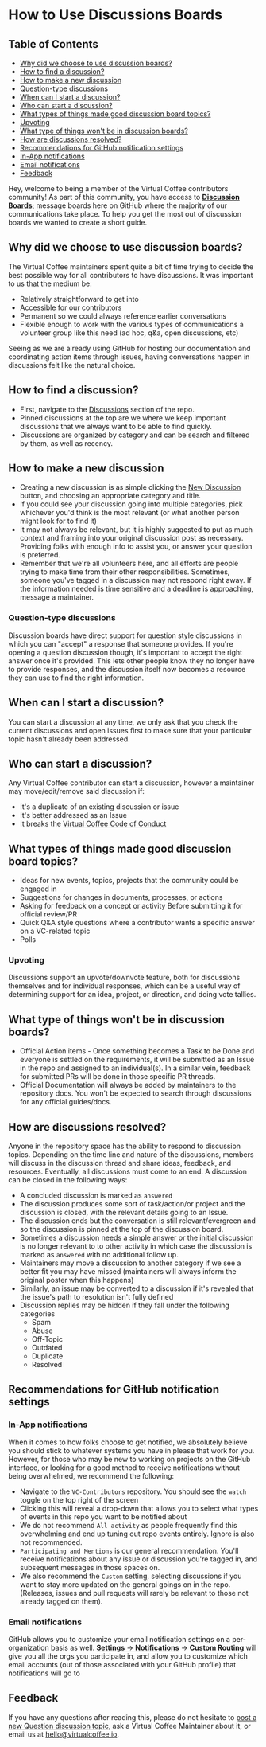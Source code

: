 # How to Use Discussions Boards

## Table of Contents

- [Why did we choose to use discussion boards?](#why-did-we-choose-to-use-discussion-boards)
- [How to find a discussion?](#how-to-find-a-discussion)
- [How to make a new discussion](#how-to-make-a-new-discussion)
- [Question-type discussions](#question-type-discussions)
- [When can I start a discussion?](#when-can-i-start-a-discussion)
- [Who can start a discussion?](#who-can-start-a-discussion)
- [What types of things made good discussion board topics?](#what-types-of-things-made-good-discussion-board-topics)
- [Upvoting](#upvoting)
- [What type of things won't be in discussion boards?](#what-type-of-things-wont-be-in-discussion-boards)
- [How are discussions resolved?](#how-are-discussions-resolved)
- [Recommendations for GitHub notification settings](#recommendations-for-github-notification-settings)
- [In-App notifications](#in-app-notifications)
- [Email notifications](#email-notifications)
- [Feedback](#feedback)


Hey, welcome to being a member of the Virtual Coffee contributors community! As part of this community, you have access to [**Discussion Boards**](https://github.com/Virtual-Coffee/VC-Contributors/discussions); message boards here on GitHub where the majority of our communications take place. To help you get the most out of discussion boards we wanted to create a short guide.

## Why did we choose to use discussion boards?

The Virtual Coffee maintainers spent quite a bit of time trying to decide the best possible way for all contributors to have discussions. It was important to us that the medium be:

- Relatively straightforward to get into
- Accessible for our contributors
- Permanent so we could always reference earlier conversations
- Flexible enough to work with the various types of communications a volunteer group like this need (ad hoc, q&a, open discussions, etc)

Seeing as we are already using GitHub for hosting our documentation and coordinating action items through issues, having conversations happen in discussions felt like the natural choice.

## How to find a discussion?

- First, navigate to the [Discussions](https://github.com/Virtual-Coffee/VC-Contributors/discussions) section of the repo.
- Pinned discussions at the top are we where we keep important discussions that we always want to be able to find quickly.
- Discussions are organized by category and can be search and filtered by them, as well as recency.

## How to make a new discussion

- Creating a new discussion is as simple clicking the [New Discussion](https://github.com/Virtual-Coffee/VC-Contributors/discussions/new) button, and choosing an appropriate category and title.
- If you could see your discussion going into multiple categories, pick whichever you'd think is the most relevant (or what another person might look for to find it)
- It may not always be relevant, but it is highly suggested to put as much context and framing into your original discussion post as necessary. Providing folks with enough info to assist you, or answer your question is preferred.
- Remember that we're all volunteers here, and all efforts are people trying to make time from their other responsibilities. Sometimes, someone you've tagged in a discussion may not respond right away. If the information needed is time sensitive and a deadline is approaching, message a maintainer.

### Question-type discussions

Discussion boards have direct support for question style discussions in which you can "accept" a response that someone provides. If you're opening a question discussion though, it's important to accept the right answer once it's provided. This lets other people know they no longer have to provide responses, and the discussion itself now becomes a resource they can use to find the right information.

## When can I start a discussion?

You can start a discussion at any time, we only ask that you check the current discussions and open issues first to make sure that your particular topic hasn't already been addressed.

## Who can start a discussion?

Any Virtual Coffee contributor can start a discussion, however a maintainer may move/edit/remove said discussion if:

- It's a duplicate of an existing discussion or issue
- It's better addressed as an Issue
- It breaks the [Virtual Coffee Code of Conduct](https://virtualcoffee.io/code-of-conduct/)

## What types of things made good discussion board topics?

- Ideas for new events, topics, projects that the community could be engaged in
- Suggestions for changes in documents, processes, or actions
- Asking for feedback on a concept or activity Before submitting it for official review/PR
- Quick Q&A style questions where a contributor wants a specific answer on a VC-related topic
- Polls

### Upvoting

Discussions support an upvote/downvote feature, both for discussions themselves and for individual responses, which can be a useful way of determining support for an idea, project, or direction, and doing vote tallies.

## What type of things won't be in discussion boards?

- Official Action items - Once something becomes a Task to be Done and everyone is settled on the requirements, it will be submitted as an Issue in the repo and assigned to an individual(s). In a similar vein, feedback for submitted PRs will be done in those specific PR threads.
- Official Documentation will always be added by maintainers to the repository docs. You won't be expected to search through discussions for any official guides/docs.

## How are discussions resolved?

Anyone in the repository space has the ability to respond to discussion topics. Depending on the time line and nature of the discussions, members will discuss in the discussion thread and share ideas, feedback, and resources. Eventually, all discussions must come to an end. A discussion can be closed in the following ways:

- A concluded discussion is marked as `answered`
- The discussion produces some sort of task/action/or project and the discussion is closed, with the relevant details going to an Issue.
- The discussion ends but the conversation is still relevant/evergreen and so the discussion is pinned at the top of the discussion board.
- Sometimes a discussion needs a simple answer or the initial discussion is no longer relevant to to other activity in which case the discussion is marked as `answered` with no additional follow up.
- Maintainers may move a discussion to another category if we see a better fit you may have missed (maintainers will always inform the original poster when this happens)
- Similarly, an issue may be converted to a discussion if it's revealed that the issue's path to resolution isn't fully defined
- Discussion replies may be hidden if they fall under the following categories
  - Spam
  - Abuse
  - Off-Topic
  - Outdated
  - Duplicate
  - Resolved

## Recommendations for GitHub notification settings

### In-App notifications

When it comes to how folks choose to get notified, we absolutely believe you should stick to whatever systems you have in please that work for you. However, for those who may be new to working on projects on the GitHub interface, or looking for a good method to receive notifications without being overwhelmed, we recommend the following:

- Navigate to the `VC-Contributors` repository. You should see the `watch` toggle on the top right of the screen
- Clicking this will reveal a drop-down that allows you to select what types of events in this repo you want to be notified about
- We do not recommend `All activity` as people frequently find this overwhelming and end up tuning out repo events entirely. Ignore is also not recommended.
- `Participating and Mentions` is our general recommendation. You'll receive notifications about any issue or discussion you're tagged in, and subsequent messages in those spaces on.
- We also recommend the `Custom` setting, selecting discussions if you want to stay more updated on the general goings on in the repo. (Releases, issues and pull requests will rarely be relevant to those not already tagged on them).

### Email notifications

GitHub allows you to customize your email notification settings on a per-organization basis as well. [**Settings** -> **Notifications**](https://github.com/settings/notifications) -> **Custom Routing** will give you all the orgs you participate in, and allow you to customize which email accounts (out of those associated with your GitHub profile) that notifications will go to

## Feedback

If you have any questions after reading this, please do not hesitate to [post a new Question discussion topic](https://github.com/Virtual-Coffee/VC-Contributors/discussions/new), ask a Virtual Coffee Maintainer about it, or email us at hello@virtualcoffee.io.
